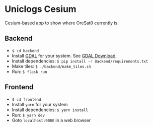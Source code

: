 # Uniclogs Cesium

Cesium-based app to show where OreSat0 currently is.

## Backend

- `$ cd backend`
- Install [GDAL] for your system. See [GDAL Download].
- Install dependencies: `$ pip install -r Backend/requirements.txt`
- Make tiles: `$ ./backend/make_tiles.sh`
- Run: `$ flask run`

## Frontend

- `$ cd frontend`
- Install `yarn` for your system
- Install dependencies: `$ yarn install`
- Run: `$ yarn dev`
- Goto `localhost:9000` in a web browser

[GDAL]:https://gdal.org
[GDAL Download]:https://gdal.org/download.html
